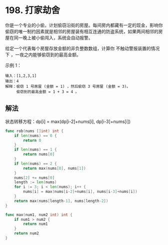 # 198. 打家劫舍
你是一个专业的小偷，计划偷窃沿街的房屋。每间房内都藏有一定的现金，影响你偷窃的唯一制约因素就是相邻的房屋装有相互连通的防盗系统，如果两间相邻的房屋在同一晚上被小偷闯入，系统会自动报警。

给定一个代表每个房屋存放金额的非负整数数组，计算你 不触动警报装置的情况下 ，一夜之内能够偷窃到的最高金额。

示例 1：

```
输入：[1,2,3,1]
输出：4
解释：偷窃 1 号房屋 (金额 = 1) ，然后偷窃 3 号房屋 (金额 = 3)。
     偷窃到的最高金额 = 1 + 3 = 4 。
```

## 解法

状态转移方程：dp[i] = max(dp[i-2]+nums[i], dp[i-3]+nums[i])

```go
func rob(nums []int) int {
	if len(nums) == 0 {
		return 0
	}
	if len(nums) == 1 {
		return nums[0]
	}
	if len(nums) == 2 {
		return max(nums[0], nums[1])
	}
	nums[2] += nums[0]
	length := len(nums)
	for i := 3; i < len(nums); i++ {
		nums[i] = max(nums[i-2]+nums[i], nums[i-3]+nums[i])
	}
	return max(nums[length-1], nums[length-2])
}

func max(num1, num2 int) int {
	if num1 > num2 {
		return num1
	}
	return num2
}

```
